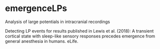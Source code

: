 # emergenceLPs
Analysis of large potentials in intracranial recordings

Detecting LP events for results published in Lewis et al. (2018): A transient cortical state with sleep-like sensory responses precedes emergence from general anesthesia in humans. eLife.

